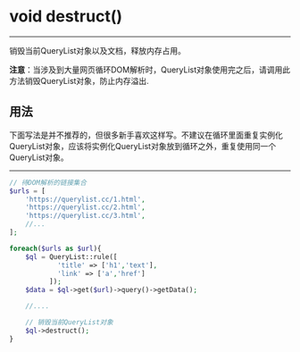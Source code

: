# void destruct()

---

销毁当前QueryList对象以及文档，释放内存占用。

**注意**：当涉及到大量网页循环DOM解析时，QueryList对象使用完之后，请调用此方法销毁QueryList对象，防止内存溢出.

## 用法

下面写法是并不推荐的，但很多新手喜欢这样写。不建议在循环里面重复实例化QueryList对象，应该将实例化QueryList对象放到循环之外，重复使用同一个QueryList对象。

---

```php
// 待DOM解析的链接集合
$urls = [
    'https://querylist.cc/1.html',
	'https://querylist.cc/2.html',
	'https://querylist.cc/3.html',
	//...
];

foreach($urls as $url){
	$ql = QueryList::rule([
            'title' => ['h1','text'],
            'link' => ['a','href']
          ]);
	$data = $ql->get($url)->query()->getData();

    //....

	// 销毁当前QueryList对象
	$ql->destruct();
}
```